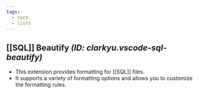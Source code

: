 ```yaml
---
tags:
  - tech
  - lists
---
```

## [[SQL]] Beautify *(ID: clarkyu.vscode-sql-beautify)*

- This extension provides formatting for [[SQL]] files.
- It supports a variety of formatting options and allows you to customize the formatting rules.